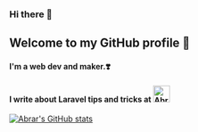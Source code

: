 ### Hi there 👋
## Welcome to my GitHub profile 🌛

#### I'm a web dev and maker.❣️

#### I write about Laravel tips and tricks at [<img src="https://d2fltix0v2e0sb.cloudfront.net/dev-badge.svg" alt="Abrar Ahmad's DEV Profile" height="30" width="30">](https://dev.to/abrardev99)

[![Abrar's GitHub stats](https://github-readme-stats.vercel.app/api?username=abrardev99&hide=stars&count_private=true&show_icons=true)](https://github.com/anuraghazra/github-readme-stats)

<!-- ![](https://komarev.com/ghpvc/?username=abrardev99) -->

